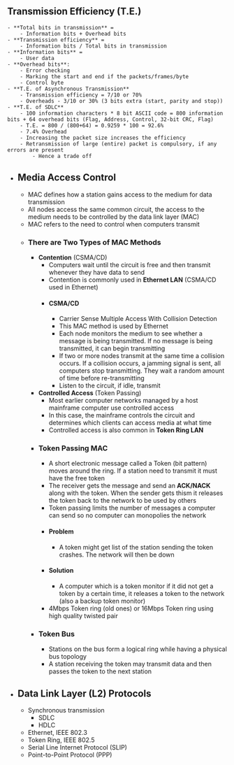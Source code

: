 ## Transmission Efficiency (T.E.)
	- **Total bits in transmission** =
		- Information bits + Overhead bits
	- **Transmission efficiency** =
		- Information bits / Total bits in transmission
	- **Information bits** =
		- User data
	- **Overhead bits**:
		- Error checking
		- Marking the start and end if the packets/frames/byte
		- Control byte
	- **T.E. of Asynchronous Transmission**
		- Transmission efficiency = 7/10 or 70%
		- Overheads - 3/10 or 30% (3 bits extra (start, parity and stop))
	- **T.E. of SDLC**
		- 100 information characters * 8 bit ASCII code = 800 information bits + 64 overhead bits (Flag, Address, Control, 32-bit CRC, Flag)
		- T.E. = 800 / (800+64) = 0.9259 * 100 = 92.6%
		- 7.4% Overhead
		- Increasing the packet size increases the efficiency
		- Retransmission of large (entire) packet is compulsory, if any errors are present
			- Hence a trade off
- ## Media Access Control
	- MAC defines how a station gains access to the medium for data transmission
	- All nodes access the same common circuit, the access to the medium needs to be controlled by the data link layer (MAC)
	- MAC refers to the need to control when computers transmit
	- ### There are Two Types of MAC Methods
		- **Contention** (CSMA/CD)
			- Computers wait until the circuit is free and then transmit whenever they have data to send
			- Contention is commonly used in **Ethernet LAN** (CSMA/CD used in Ethernet)
			- #### CSMA/CD
				- Carrier Sense Multiple Access With Collision Detection
				- This MAC method is used by Ethernet
				- Each node monitors the medium to see whether a message is being transmitted. If no message is being transmitted, it can begin transmitting
				- If two or more nodes transmit at the same time a collision occurs. If a collision occurs, a jamming signal is sent, all computers stop transmitting. They wait a random amount of time before re-transmitting
				- Listen to the circuit, if idle, transmit
		- **Controlled Access** (Token Passing)
			- Most earlier computer networks managed by a host mainframe computer use controlled access
			- In this case, the mainframe controls the circuit and determines which clients can access media at what time
			- Controlled access is also common in **Token Ring LAN**
		- ### Token Passing MAC
			- A short electronic message called a Token (bit pattern) moves around the ring. If a station need to transmit it must have the free token
			- The receiver gets the message and send an **ACK/NACK** along with the token. When the sender gets thism it releases the token back to the network to be used by others
			- Token passing limits the number of messages a computer can send so no computer can monopolies the network
			- #### Problem
				- A token might get list of the station sending the token crashes. The network will then be down
			- #### Solution
				- A computer which is a token monitor if it did not get a token by a certain time, it releases a token to the network (also a backup token monitor)
			- 4Mbps Token ring (old ones) or 16Mbps Token ring using high quality twisted pair
		- ### Token Bus
			- Stations on the bus form a logical ring while having a physical bus topology
			- A station receiving the token may transmit data and then passes the token to the next station
- ## Data Link Layer (L2) Protocols
	- Synchronous transmission
		- SDLC
		- HDLC
	- Ethernet, IEEE 802.3
	- Token Ring, IEEE 802.5
	- Serial Line Internet Protocol (SLIP)
	- Point-to-Point Protocol (PPP)